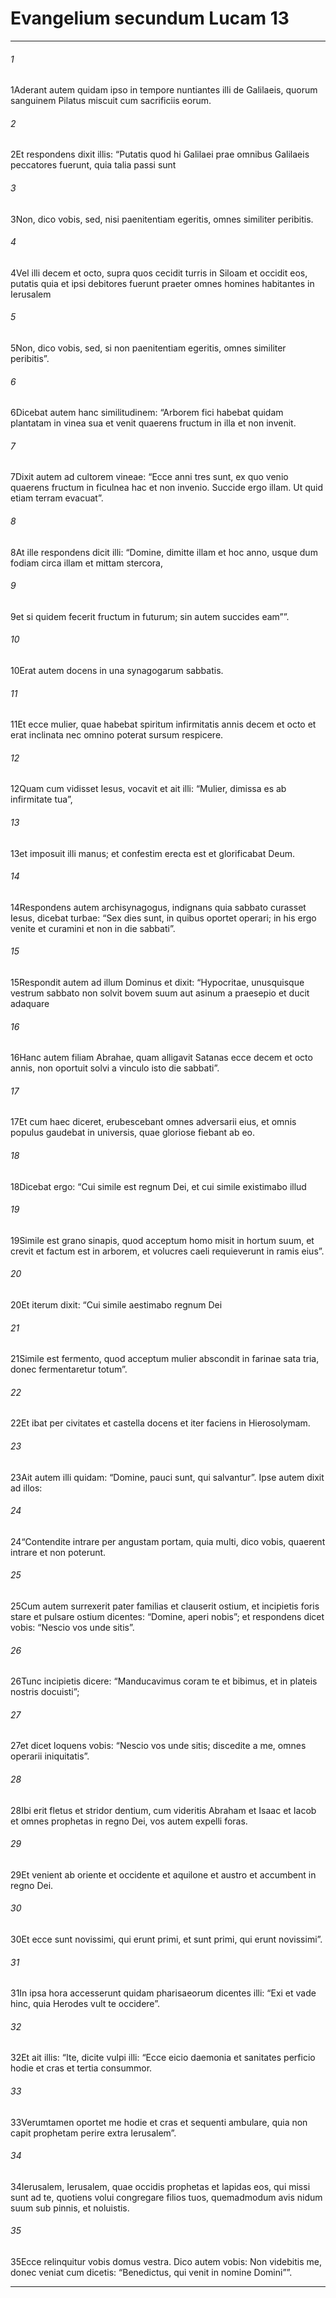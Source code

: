 
# Evangelium secundum Lucam 13
***
###### 1
<span class=vrs>1</span>Aderant autem quidam ipso in tempore nuntiantes illi de Galilaeis, quorum sanguinem Pilatus miscuit cum sacrificiis eorum.
###### 2
<span class=vrs>2</span>Et respondens dixit illis: “Putatis quod hi Galilaei prae omnibus Galilaeis peccatores fuerunt, quia talia passi sunt
###### 3
<span class=vrs>3</span>Non, dico vobis, sed, nisi paenitentiam egeritis, omnes similiter peribitis.
###### 4
<span class=vrs>4</span>Vel illi decem et octo, supra quos cecidit turris in Siloam et occidit eos, putatis quia et ipsi debitores fuerunt praeter omnes homines habitantes in Ierusalem
###### 5
<span class=vrs>5</span>Non, dico vobis, sed, si non paenitentiam egeritis, omnes similiter peribitis”.
###### 6
<span class=vrs>6</span>Dicebat autem hanc similitudinem: “Arborem fici habebat quidam plantatam in vinea sua et venit quaerens fructum in illa et non invenit.
###### 7
<span class=vrs>7</span>Dixit autem ad cultorem vineae: “Ecce anni tres sunt, ex quo venio quaerens fructum in ficulnea hac et non invenio. Succide ergo illam. Ut quid etiam terram evacuat”.
###### 8
<span class=vrs>8</span>At ille respondens dicit illi: “Domine, dimitte illam et hoc anno, usque dum fodiam circa illam et mittam stercora,
###### 9
<span class=vrs>9</span>et si quidem fecerit fructum in futurum; sin autem succides eam””.
###### 10
<span class=vrs>10</span>Erat autem docens in una synagogarum sabbatis.
###### 11
<span class=vrs>11</span>Et ecce mulier, quae habebat spiritum infirmitatis annis decem et octo et erat inclinata nec omnino poterat sursum respicere.
###### 12
<span class=vrs>12</span>Quam cum vidisset Iesus, vocavit et ait illi: “Mulier, dimissa es ab infirmitate tua”,
###### 13
<span class=vrs>13</span>et imposuit illi manus; et confestim erecta est et glorificabat Deum.
###### 14
<span class=vrs>14</span>Respondens autem archisynagogus, indignans quia sabbato curasset Iesus, dicebat turbae: “Sex dies sunt, in quibus oportet operari; in his ergo venite et curamini et non in die sabbati”.
###### 15
<span class=vrs>15</span>Respondit autem ad illum Dominus et dixit: “Hypocritae, unusquisque vestrum sabbato non solvit bovem suum aut asinum a praesepio et ducit adaquare
###### 16
<span class=vrs>16</span>Hanc autem filiam Abrahae, quam alligavit Satanas ecce decem et octo annis, non oportuit solvi a vinculo isto die sabbati”.
###### 17
<span class=vrs>17</span>Et cum haec diceret, erubescebant omnes adversarii eius, et omnis populus gaudebat in universis, quae gloriose fiebant ab eo.
###### 18
<span class=vrs>18</span>Dicebat ergo: “Cui simile est regnum Dei, et cui simile existimabo illud
###### 19
<span class=vrs>19</span>Simile est grano sinapis, quod acceptum homo misit in hortum suum, et crevit et factum est in arborem, et volucres caeli requieverunt in ramis eius”.
###### 20
<span class=vrs>20</span>Et iterum dixit: “Cui simile aestimabo regnum Dei
###### 21
<span class=vrs>21</span>Simile est fermento, quod acceptum mulier abscondit in farinae sata tria, donec fermentaretur totum”.
###### 22
<span class=vrs>22</span>Et ibat per civitates et castella docens et iter faciens in Hierosolymam.
###### 23
<span class=vrs>23</span>Ait autem illi quidam: “Domine, pauci sunt, qui salvantur”. Ipse autem dixit ad illos:
###### 24
<span class=vrs>24</span>“Contendite intrare per angustam portam, quia multi, dico vobis, quaerent intrare et non poterunt.
###### 25
<span class=vrs>25</span>Cum autem surrexerit pater familias et clauserit ostium, et incipietis foris stare et pulsare ostium dicentes: “Domine, aperi nobis”; et respondens dicet vobis: “Nescio vos unde sitis”.
###### 26
<span class=vrs>26</span>Tunc incipietis dicere: “Manducavimus coram te et bibimus, et in plateis nostris docuisti”;
###### 27
<span class=vrs>27</span>et dicet loquens vobis: “Nescio vos unde sitis; discedite a me, omnes operarii iniquitatis”.
###### 28
<span class=vrs>28</span>Ibi erit fletus et stridor dentium, cum videritis Abraham et Isaac et Iacob et omnes prophetas in regno Dei, vos autem expelli foras.
###### 29
<span class=vrs>29</span>Et venient ab oriente et occidente et aquilone et austro et accumbent in regno Dei.
###### 30
<span class=vrs>30</span>Et ecce sunt novissimi, qui erunt primi, et sunt primi, qui erunt novissimi”.
###### 31
<span class=vrs>31</span>In ipsa hora accesserunt quidam pharisaeorum dicentes illi: “Exi et vade hinc, quia Herodes vult te occidere”.
###### 32
<span class=vrs>32</span>Et ait illis: “Ite, dicite vulpi illi: “Ecce eicio daemonia et sanitates perficio hodie et cras et tertia consummor.
###### 33
<span class=vrs>33</span>Verumtamen oportet me hodie et cras et sequenti ambulare, quia non capit prophetam perire extra Ierusalem”.
###### 34
<span class=vrs>34</span>Ierusalem, Ierusalem, quae occidis prophetas et lapidas eos, qui missi sunt ad te, quotiens volui congregare filios tuos, quemadmodum avis nidum suum sub pinnis, et noluistis.
###### 35
<span class=vrs>35</span>Ecce relinquitur vobis domus vestra. Dico autem vobis: Non videbitis me, donec veniat cum dicetis: “Benedictus, qui venit in nomine Domini””.
***
